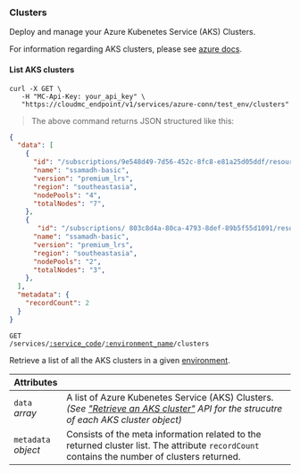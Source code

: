 ### Clusters

Deploy and manage your Azure Kubenetes Service (AKS) Clusters.

For information regarding AKS clusters, please see [azure docs](https://docs.microsoft.com/en-us/azure/aks/).

<!-------------------- LIST AKS Clusters -------------------->

#### List AKS clusters

```shell
curl -X GET \
   -H "MC-Api-Key: your_api_key" \
   "https://cloudmc_endpoint/v1/services/azure-conn/test_env/clusters"
```
> The above command returns JSON structured like this:

```json
{
  "data": [
    {
      "id": "/subscriptions/9e548d49-7d56-452c-8fc8-e81a25d05ddf/resourcegroups/azure-connect-system-ssamadh-mean-env/providers/Microsoft.ContainerService/managedClusters/ssamadh-aks-mean",
      "name": "ssamadh-basic",
      "version": "premium_lrs",
      "region": "southeastasia",
      "nodePools": "4",
      "totalNodes": "7",
    },
    {
       "id": "/subscriptions/ 803c8d4a-80ca-4793-8def-89b5f55d1091/resourcegroups/azure-connect-system-ssamadh-mean-env/providers/Microsoft.ContainerService/managedClusters/ssamadh-aks-mean",
      "name": "ssamadh-basic",
      "version": "premium_lrs",
      "region": "southeastasia",
      "nodePools": "2",
      "totalNodes": "3",
    },
  ],
  "metadata": {
    "recordCount": 2
  }
}
```

<code>GET /services/<a href="#administration-service-connections">:service_code</a>/<a href="#administration-environments">:environment_name</a>/clusters</code>

Retrieve a list of all the AKS clusters in a given [environment](#administration-environments).

Attributes | &nbsp;
------- | -----------
`data`<br/>*array* | A list of Azure Kubenetes Service (AKS) Clusters. _(See ["Retrieve an AKS cluster"](#azure-retrieve-an-aks-cluster) API for the strucutre of each AKS cluster object)_
`metadata`<br/>*object* | Consists of the meta information related to the returned cluster list. The attribute `recordCount` contains the number of clusters returned.
